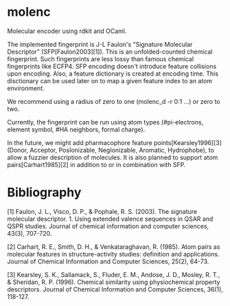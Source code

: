 # molenc

Molecular encoder using rdkit and OCaml.

The implemented fingerprint is J-L Faulon's "Signature Molecular Descriptor"
(SFP[Faulon2003][1]).
This is an unfolded-counted chemical fingerprint.
Such fingerprints are less lossy than famous chemical fingerprints like ECFP4.
SFP encoding doesn't introduce feature collisions upon encoding.
Also, a feature dictionary is created at encoding time.
This disctionary can be used later on to map a given feature index to an
atom environment.

We recommend using a radius of zero to one (molenc_d -r 0:1 ...) or
zero to two.

Currently, the fingerprint can be run using atom types
(#pi-electrons, element symbol, #HA neighbors, formal charge).

In the future, we might add pharmacophore feature points[Kearsley1996][3]
(Donor, Acceptor, PosIonizable, NegIonizable, Aromatic, Hydrophobe),
to allow a fuzzier description of molecules.
It is also planned to support atom pairs[Carhart1985][2] in addition
to or in combination with SFP.

# Bibliography

[1] Faulon, J. L., Visco, D. P., & Pophale, R. S. (2003). The signature molecular descriptor. 1. Using extended valence sequences in QSAR and QSPR studies. Journal of chemical information and computer sciences, 43(3), 707-720.

[2] Carhart, R. E., Smith, D. H., & Venkataraghavan, R. (1985). Atom pairs as molecular features in structure-activity studies: definition and applications. Journal of Chemical Information and Computer Sciences, 25(2), 64-73.

[3] Kearsley, S. K., Sallamack, S., Fluder, E. M., Andose, J. D., Mosley, R. T., & Sheridan, R. P. (1996). Chemical similarity using physiochemical property descriptors. Journal of Chemical Information and Computer Sciences, 36(1), 118-127.
